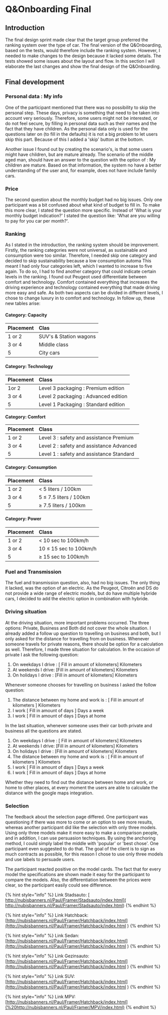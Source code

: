 # Q&Onboarding Final

## **Introduction**

The final design sprint made clear that the target group preferred the ranking system over the type of car. The final version of the Q&Onboarding, based on the tests, would therefore include the ranking system. However, I needed to make changes to the design because it lacked some details. The tests showed some issues about the layout and flow. In this section I will elaborate the last changes and show the final design of the Q&Onboarding. 

## Final development

### Personal data : My info

One of the participant mentioned that there was no possibility to skip the personal step. These days, privacy is something that need to be taken into account very seriously. Therefore, some users might not be interested, or do not feel secure, by filling in personal data such as their names and the fact that they have children. As the personal data only is used for the questions later on \(to fill in the defaults\) it is not a big problem to let users skip this part. Because of this I added a 'skip' button at the bottom.

Another issue I found out by creating the scenario's, is that some users might have children, but are mature already. The scenario of the middle aged man, should have an answer to the question with the option of : My children are mature. Based on that information, the system no have a better understanding of the user and, for example,  does not have include family cars.

### Price

The second question about the monthly budget had no big issues. Only one participant was a bit confused about what kind of budget to fill in. To make this more clear, I stated the question more specific. Instead of 'What is your monthly budget indication?' I stated the question like: 'What are you willing to pay for you car per month?'.

### Ranking

As I stated in the introduction, the ranking system should be improvement. Firstly, the ranking categories were not universal, as sustainable and consumption were too similar. Therefore, I needed skip one category and decided to skip sustainability because a low consumption automa This meant I had only four categories left, which I wanted to increase to five again. To do so, I had to find another category that could indicate certain levels in the ranking. I found out Peugeot used differentiate between comfort and technology. Comfort contained everything that increases the driving experience and technology contained everything that made driving more easy and safe. As both two aspects can be divided in different levels, I chose to change luxury in to comfort and technology. In follow up, these new tables arise:

#### Category: Capacity

| Placement | Clas |
| :--- | :--- |
| 1 or 2 | SUV's & Station wagons |
| 3 or 4 | Middle class  |
| 5  | City cars |

#### Category: **Technology**

| Placement | Class |
| :--- | :--- |
| 1or 2 | Level 3 packaging : Premium edition |
| 3 or 4 | Level 2 packaging : Advanced edition |
| 5  | Level 1 Packaging : Standard edition |

**Category: Comfort**

| **Placement** | Class |
| :--- | :--- |
| 1 or 2 | Level 3 : safety and assistance Premium |
| 3 or 4 | Level 2 : safety and assistance Advanced |
| 5  | Level 1 : safety and assistance  Standard |

#### **Category: Consumption**

| **Placement** | Class |
| :--- | :--- |
| 1 or 2 | &lt; 5 liters / 100km |
| 3 or 4  | 5 ≤ 7.5 liters / 100km |
| 5  | ≥ 7.5 liters / 100km |

#### Category: Power

| Placement | Class |
| :--- | :--- |
| 1 or 2 | &lt; 10 sec to 100km/h |
| 3 or 4 | 10 ≤ 15 sec to 100km/h |
| 5  | ≥ 15 sec to 100km/h |

### Fuel and Transmission

The fuel and transmission question, also, had no big issues. The only thing it lacked, was the option of an electric. As the Peugeot, Citroën and DS do not provide a wide range of electric models, but do have multiple hybride cars, I decided to add the electric option in combination with hybride. 

### Driving situation

At the driving situation, more important problems occurred. The three options: Private, Business and Both did not cover the whole situation. I already added a follow up question to travelling on business and both, but I only asked for the distance for travelling from on business. Whenever someone travels for private reasons, there should be option for a calculation as well. Therefore, I made three situation for calculation. In the occasion of private I ask the following question: 

1. On weekdays I drive : \[ Fill in amount of kilometers\] Kilometers
2. At weekends I drive: \[Fill in amount of kilometers\] Kilometers
3. On holidays I drive : \[Fill in amount of kilometers\] Kilometers

Whenever someone chooses for travelling on business I asked the follow question:

1. The distance between my home and work is : \[ Fill in amount of kilometers \] Kilometers
2. I work \[ Fill in amount of days \] Days a week
3. I work \[ Fill in amount of days \] Days at home

In the last situation, whenever someone uses their car both private and business all the questions are stated.

1. On weekdays I drive : \[ Fill in amount of kilometers\] Kilometers
2. At weekends I drive: \[Fill in amount of kilometers\] Kilometers
3. On holidays I drive : \[Fill in amount of kilometers\] Kilometers
4. The distance between my home and work is : \[ Fill in amount of kilometers \] Kilometers
5. I work \[ Fill in amount of days \] Days a week
6. I work \[ Fill in amount of days \] Days at home

Whether they need to find out the distance between home and work, or home to other places, at every moment the users are able to calculate the distance with the google maps integration. 

### Selection

The feedback about the selection page differed. One participant was questioning if there was more to come or an option to see more results, whereas another participant did like the selection with only three models. Using only three models make it more easy to make a comparison people, and in addition, I can use persuasion techniques. By using the anchoring method, I could simply label the middle with 'popular' or 'best chose'. One participant even suggested to do that. The goal of the client is to sign as much contracts as possible, for this reason I chose to use only three models and use labels to persuade users. 

The participant reacted positive on the model cards. The fact that for every model the specifications are shown made it easy for the participant to compare the models. Also, the differentiation between the prices were clear, so the participant easily could see difference.

 

{% hint style="info" %}
Link Stadsauto: [  
http://nubisbanners.nl/Paul/Framer/Stadsauto/index.html](
http://nubisbanners.nl/Paul/Framer/Stadsauto/index.html)
{% endhint %}

{% hint style="info" %}
Link Hatchback:  
[http://nubisbanners.nl/Paul/Framer/Hatchback/index.html](http://nubisbanners.nl/Paul/Framer/Hatchback/index.html
)
{% endhint %}

{% hint style="info" %}
Link Sedan:  
[http://nubisbanners.nl/Paul/Framer/Hatchback/index.html](http://nubisbanners.nl/Paul/Framer/Hatchback/index.html
)
{% endhint %}

{% hint style="info" %}
Link Gezinsauto:  
[http://nubisbanners.nl/Paul/Framer/Hatchback/index.html](http://nubisbanners.nl/Paul/Framer/Hatchback/index.html
)
{% endhint %}

{% hint style="info" %}
Link SUV:  
[http://nubisbanners.nl/Paul/Framer/Hatchback/index.html](http://nubisbanners.nl/Paul/Framer/Hatchback/index.html
)
{% endhint %}

{% hint style="info" %}
Link MPV:  
[http://nubisbanners.nl/Paul/Framer/Hatchback/index.html](%20http://nubisbanners.nl/Paul/Framer/MPV/index.html)
{% endhint %}

